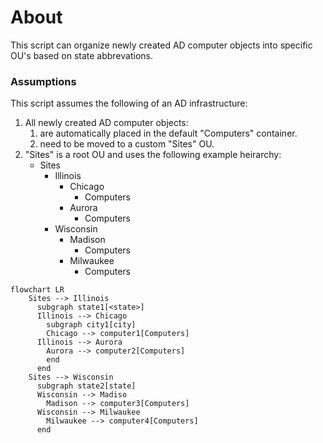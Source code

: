 # About

This script can organize newly created AD computer objects into specific OU's based on state abbrevations.

### Assumptions

This script assumes the following of an AD infrastructure:
1. All newly created AD computer objects:
    1. are automatically placed in the default "Computers" container.
    2. need to be moved to a custom "Sites" OU.
2. "Sites" is a root OU and uses the following example heirarchy:
    - Sites
      - Illinois
        - Chicago
          - Computers
        - Aurora
          - Computers
      - Wisconsin
        - Madison
          - Computers
        - Milwaukee
          - Computers

```mermaid
flowchart LR
    Sites --> Illinois
      subgraph state1[<state>]
      Illinois --> Chicago
        subgraph city1[city]
        Chicago --> computer1[Computers]
      Illinois --> Aurora
        Aurora --> computer2[Computers]
        end
      end
    Sites --> Wisconsin
      subgraph state2[state]
      Wisconsin --> Madiso
        Madison --> computer3[Computers]
      Wisconsin --> Milwaukee
        Milwaukee --> computer4[Computers]
      end
```
